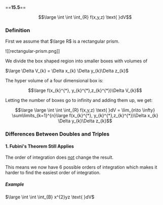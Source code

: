 ==**15.5**==

$$\large \int \int \int_{R} f(x,y,z) \text{ }dV$$
### Definition

First we assume that $\large R$ is a rectangular prism.

![[rectangular-prism.png]]

We divide the box shaped region into smaller boxes with volumes of

$\large \Delta V_{k} = \Delta x_{k} \Delta y_{k}\Delta z_{k}$

The hyper volume of a four dimensional box is:

$$\large f(x_{k}^{*}, y_{k}^{*},z_{k}^{*})\Delta V_{k}$$

Letting the number of boxes go to infinity and adding them up, we get:

$$\large \large \int \int \int_{R} f(x,y,z) \text{ }dV = \lim_{n\to \infty} \sum\limits_{k=1}^{n}\large f(x_{k}^{*}, y_{k}^{*},z_{k}^{*})\Delta x_{k} \Delta y_{k}\Delta z_{k}$$

### Differences Between Doubles and Triples

#### 1. Fubini's Theorem Still Applies

The order of integration does <u>not</u> change the result.

This means we now have 6 possible orders of integration which makes it harder to find the easiest order of integration.

##### Example

$\large \int \int \int_{B} x^{2}yz \text{ }dV$
